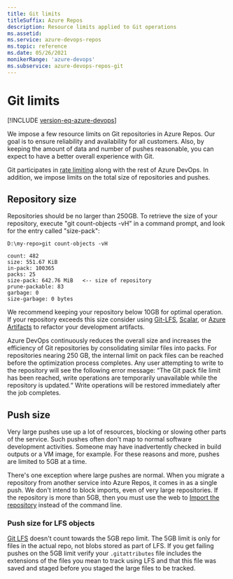 ```yaml
---
title: Git limits
titleSuffix: Azure Repos
description: Resource limits applied to Git operations
ms.assetid: 
ms.service: azure-devops-repos
ms.topic: reference
ms.date: 05/26/2021
monikerRange: 'azure-devops'
ms.subservice: azure-devops-repos-git
---
```



# Git limits

[!INCLUDE [version-eq-azure-devops](../../includes/version-eq-azure-devops.md)]

We impose a few resource limits on Git repositories in Azure Repos.
Our goal is to ensure reliability and availability for all customers.
Also, by keeping the amount of data and number of pushes reasonable, you can expect to have a better overall experience with Git.

Git participates in [rate limiting](../../integrate/concepts/rate-limits.md) along with the rest of Azure DevOps.
In addition, we impose limits on the total size of repositories and pushes.

## Repository size

Repositories should be no larger than 250GB. 
To retrieve the size of your repository, execute "git count-objects -vH" in a command prompt, and look for the entry called "size-pack":

```
D:\my-repo>git count-objects -vH

count: 482
size: 551.67 KiB
in-pack: 100365
packs: 25
size-pack: 642.76 MiB   <-- size of repository
prune-packable: 83
garbage: 0
size-garbage: 0 bytes
```

We recommend keeping your repository below 10GB for optimal operation. 
If your repository exceeds this size consider using [Git-LFS](manage-large-files.md), [Scalar](https://github.com/microsoft/Scalar), or [Azure Artifacts](../../artifacts/index.yml) to refactor your development artifacts.

Azure DevOps continuously reduces the overall size and increases the efficiency of Git repositories by consolidating similar files into packs. 
For repositories nearing 250 GB, the internal limit on pack files can be reached before the optimization process completes.
Any user attempting to write to the repository will see the following error message: “The Git pack file limit has been reached, write operations are temporarily unavailable while the repository is updated.“ 
Write operations will be restored immediately after the job completes.

## Push size

Very large pushes use up a lot of resources, blocking or slowing other parts of the service.
Such pushes often don't map to normal software development activities.
Someone may have inadvertently checked in build outputs or a VM image, for example.
For these reasons and more, pushes are limited to 5GB at a time.

There's one exception where large pushes are normal.
When you migrate a repository from another service into Azure Repos, it comes in as a single push.
We don't intend to block imports, even of very large repositories.
If the repository is more than 5GB, then you must use the web to [Import the repository](import-git-repository.md) instead of the command line.

### Push size for LFS objects
[Git LFS](https://git-lfs.github.com/) doesn't count towards the 5GB repo limit. The 5GB limit is only for files in the actual repo, not blobs stored as part of LFS. If you get failing pushes on the 5GB limit verify your ````.gitattributes```` file includes the extensions of the files you mean to track using LFS and that this file was saved and staged before you staged the large files to be tracked.
